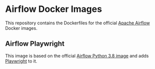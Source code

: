 # Airflow Docker Images

This repository contains the Dockerfiles for the official [Apache Airflow](https://airflow.apache.org/) Docker images.

## Airflow Playwright

This image is based on the official [Airflow Python 3.8 image](https://hub.docker.com/r/apache/airflow) and adds [Playwright](https://playwright.dev/) to it.